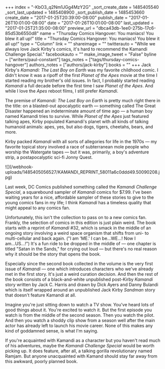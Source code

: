+++
index = "-KbO3_q2Nm1JGg4MzY2G"
_sort_create_date = 1485405540
_sort_last_updated = 1485408900
_sort_publish_date = 1485453660
create_date = "2017-01-25T20:39:00-08:00"
publish_date = "2017-01-26T10:01:00-08:00"
date = "2017-01-26T10:01:00-08:00"
last_updated = "2017-01-25T21:35:00-08:00"
preview_url = "dbca43db-1ee0-275b-17c6-85d53b6550d8"
name = "Thursday Comics Hangover: You maniacs! You blew it all up!"
title = "Thursday Comics Hangover: You maniacs! You blew it all up!"
type = "Column"
link = ""
shareimage = ""
twitterauto = "While we always love Jack Kirby's comics, it's hard to recommend the Kamandi Challenge Special."
facebookauto = ""
make_image_tweet = "False"
byline = ["writers/paul-constant"]
tags_notes = ["tags/thursday-comics-hangover"]
authors_notes = ["authors/jack-kirby"]
books = ""
+++
Jack Kirby's *Kamandi: The Last Boy on Earth* was my favorite childhood comic. I didn't know it was a ripoff of the first *Planet of the Apes* movie at the time I started reading my brother's old issues. In fact, I probably started reading *Kamandi* a full decade before the first time I saw *Planet of the Apes*. And while I love the *Apes* reboot films, I still prefer *Kamandi*.

 The premise of *Kamandi: The Last Boy on Earth* is pretty much right there in the title: on a blasted-out apocalyptic earth — something called The Great Disaster happened an indeterminate amount of time ago — a human boy named Kamandi tries to survive. While *Planet of the Apes* just featured talking apes, Kirby populated Kamandi's planet with all kinds of talking humanoid animals: apes, yes, but also dogs, tigers, cheetahs, bears, and more. 

Kirby packed *Kamandi* with all sorts of allegories for life in the 1970s — my favorite topical story involved a race of subterranean mole people who worship the Watergate tapes — but it was, primarily, a boy's adventure strip, a postapocalyptic sci-fi Jonny Quest.

<p class="image-left">![](/webhook-uploads/1485405056527/KAMANDI_REPRINT_58011a6c0ddd49.50090208.jpg)</p>

Last week, DC Comics published something called the *Kamandi Challenge Special*, a squarebound sampler of *Kamandi* comics for $7.99. I've been waiting years for a nice, affordable sampler of these stories to give to the young comics fans in my life; I think *Kamandi* has a timeless quality that might appeal to any comics fan.

Unfortunately, this isn't the collection to pass on to a new comics fan. Frankly, the selection of comics in this edition is just plain weird. The book starts with a reprint of *Kamandi* #32, which is smack in the middle of an ongoing story involving a weird space organism that shifts from uni- to multi-cellular and back again. ("I am 'ME.' I can be...WE...! Now I am...US...!") It's a fun ride to be dropped in the middle of — one chapter is titled "Satan in the Sands," for crying out loud — but there's no real reason why it should be the story that opens the book.

Especially since the second book collected in the volume is the very first issue of *Kamandi* — one which introduces characters who we've already met in the first story. It's just a weird curation decision. And then the rest of the book consists of a black-and-white unpublished post-Kirby *Kamandi* story written by Jack C. Harris and drawn by Dick Ayers and Danny Bulandi which is itself wrapped around an unpublished Jack Kirby *Sandman* story that doesn't feature Kamandi at all.

Imagine you're just sitting down to watch a TV show. You've heard lots of good things about it. You're excited to watch it. But the first episode you watch is from the middle of the second season. Then you watch the pilot. And then you watch a shoddy clip show from a season well after the main actor has already left to launch his movie career. None of this makes any kind of goddamned sense, is what I'm saying.

If you're acquainted with Kamandi as a character but you haven't read much of his adventures, maybe the *Kamandi Challenge Special* would be worth picking up. It does feature, after all, a talking gorilla revolutionary named Ramjam. But anyone unacquainted with Kamand should stay far away from this awkward, poorly planned book.